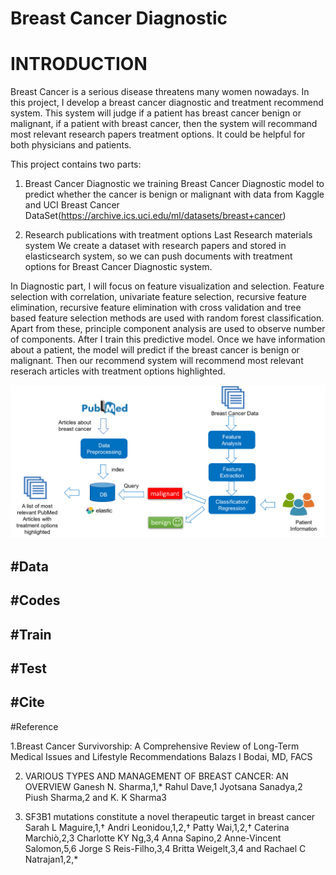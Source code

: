 # Breast Cancer Diagnostic


# INTRODUCTION

Breast Cancer is a serious disease threatens many women nowadays. In this project, I develop a breast cancer diagnostic and treatment recommend system. This system will judge if a patient has breast cancer benign or malignant, if a patient with breast cancer, then the system will recommand most relevant research papers treatment options. It could be helpful for both physicians and patients. 

This project contains two parts: 
1. Breast Cancer Diagnostic 
	we training Breast Cancer Diagnostic model to predict whether the cancer is benign or malignant with data from Kaggle and UCI Breast Cancer DataSet(https://archive.ics.uci.edu/ml/datasets/breast+cancer)

2. Research publications with treatment options Last Research materials system
	We create a dataset with research papers and stored in elasticsearch system, so we can push documents with treatment options for Breast Cancer Diagnostic system.


In Diagnostic part, I will focus on feature visualization and selection. Feature selection with correlation, univariate feature selection, recursive feature elimination, recursive feature elimination with cross validation and tree based feature selection methods are used with random forest classification. Apart from these, principle component analysis are used to observe number of components. After I train this predictive model. Once we have information about a patient, the model will predict if the breast cancer is benign or malignant. Then our recommend system will recommend most relevant reserach articles with treatment options highlighted. 



![alt text](https://github.com/easonzhang1220/Breast-Cancer-Wisconsin-Diagnostic/blob/master/src/pictures/k.jpg)


#Data
--------------------
#Codes
------------
#Train
-------
#Test
-----
#Cite
-----
#Reference

1.Breast Cancer Survivorship: A Comprehensive Review of Long-Term Medical Issues and Lifestyle Recommendations
Balazs I Bodai, MD, FACS

2. VARIOUS TYPES AND MANAGEMENT OF BREAST CANCER: AN OVERVIEW
Ganesh N. Sharma,1,* Rahul Dave,1 Jyotsana Sanadya,2 Piush Sharma,2 and K. K Sharma3

3. SF3B1 mutations constitute a novel therapeutic target in breast cancer
Sarah L Maguire,1,† Andri Leonidou,1,2,† Patty Wai,1,2,† Caterina Marchiò,2,3 Charlotte KY Ng,3,4 Anna Sapino,2 Anne-Vincent Salomon,5,6 Jorge S Reis-Filho,3,4 Britta Weigelt,3,4 and Rachael C Natrajan1,2,*
